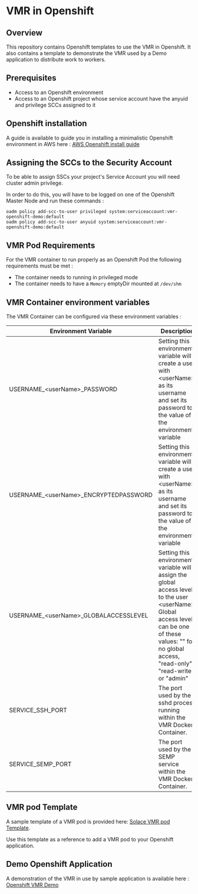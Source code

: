 # VMR in Openshift

## Overview

This repository contains Openshift templates to use the VMR in Openshift.  It also contains a template to demonstrate
the VMR used by a Demo application to distribute work to workers.

## Prerequisites

* Access to an Openshift environment
* Access to an Openshift project whose service account have the anyuid and privilege SCCs assigned to it

## Openshift installation

A guide is available to guide you in installing a minimalistic Openshift environment in AWS here :
[AWS Openshift install guide](https://github.com/dickeyf/openshift-aws-install)

## Assigning the SCCs to the Security Account

To be able to assign SSCs your project's Service Account you will need cluster admin privilege.

In order to do this, you will have to be logged on one of the Openshift Master Node and run these commands :
```
oadm policy add-scc-to-user privileged system:serviceaccount:vmr-openshift-demo:default
oadm policy add-scc-to-user anyuid system:serviceaccount:vmr-openshift-demo:default
```

## VMR Pod Requirements

For the VMR container to run properly as an Openshift Pod the following requirements must be met :
* The container needs to running in privileged mode
* The container needs to have a `Memory` emptyDir mounted at `/dev/shm`

## VMR Container environment variables

The VMR Container can be configured via these environment variables :

| Environment Variable                  | Description |
| ------------------------------------- | ----------- |
| USERNAME\_\<userName\>\_PASSWORD          | Setting this environment variable will create a user with \<userName\> as its username and set its password to the value of the environment variable |
| USERNAME\_\<userName\>\_ENCRYPTEDPASSWORD | Setting this environment variable will create a user with \<userName\> as its username and set its password to the value of the environment variable |
| USERNAME\_\<userName\>\_GLOBALACCESSLEVEL | Setting this environment variable will assign the global access level to the user \<userName\>.  Global access level can be one of these values: "" for no global access, "read-only", "read-write" or "admin" |
| SERVICE\_SSH\_PORT                        | The port used by the sshd process running within the VMR Docker Container. | 
| SERVICE\_SEMP\_PORT                       | The port used by the SEMP service within the VMR Docker Container. |

## VMR pod Template

A sample template of a VMR pod is provided here: [Solace VMR pod Template](solace-vmr-template.yml).

Use this template as a reference to add a VMR pod to your Openshift application.

## Demo Openshift Application

A demonstration of the VMR in use by sample application is available here : [Openshift VMR Demo](demo/)